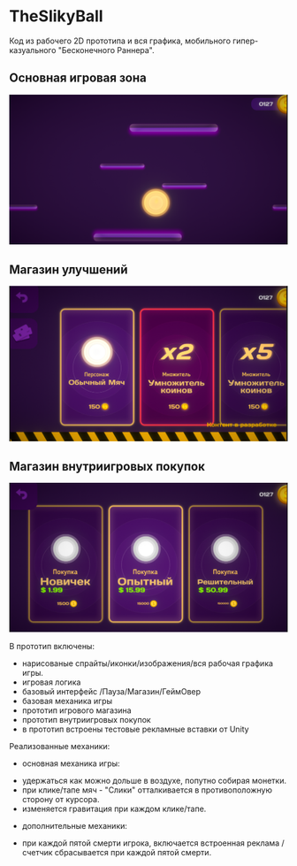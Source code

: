 # TheSlikyBall
Код из рабочего 2D прототипа и вся графика, мобильного гипер-казуального "Бесконечного Раннера".

## Основная игровая зона
![alt text](https://raw.githubusercontent.com/DanielGDS/TheSlikyBall/master/Screenshots/Gameplay.png)
## Магазин улучшений
![alt text](https://raw.githubusercontent.com/DanielGDS/TheSlikyBall/master/Screenshots/Shop1.png)
## Магазин внутриигровых покупок
![alt text](https://raw.githubusercontent.com/DanielGDS/TheSlikyBall/master/Screenshots/Shop2.png)

В прототип включены:
* нарисованые спрайты/иконки/изображения/вся рабочая графика игры.
* игровая логика
* базовый интерфейс /Пауза/Магазин/ГеймОвер
* базовая механика игры
* прототип игрового магазина
* прототип внутриигровых покупок
* в прототип встроены тестовые рекламные вставки от Unity


Реализованные механики:
* основная механика игры:
- удержаться как можно дольше в воздухе, попутно собирая монетки.
- при клике/тапе мяч - "Слики" отталкивается в противоположную сторону от курсора.
- изменяется гравитация при каждом клике/тапе.

* дополнительные механики:
- при каждой пятой смерти игрока, включается встроенная реклама /счетчик сбрасывается при каждой пятой смерти.
